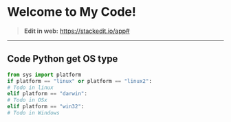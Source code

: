 
# Welcome to My Code! 

> **Edit in web:** https://stackedit.io/app#
---------- 

## Code Python get OS type 
```python  
from sys import platform  
if platform == "linux" or platform == "linux2":  
# Todo in linux  
elif platform == "darwin":  
# Todo in OSx  
elif platform == "win32":  
# Todo in Windows 
```
